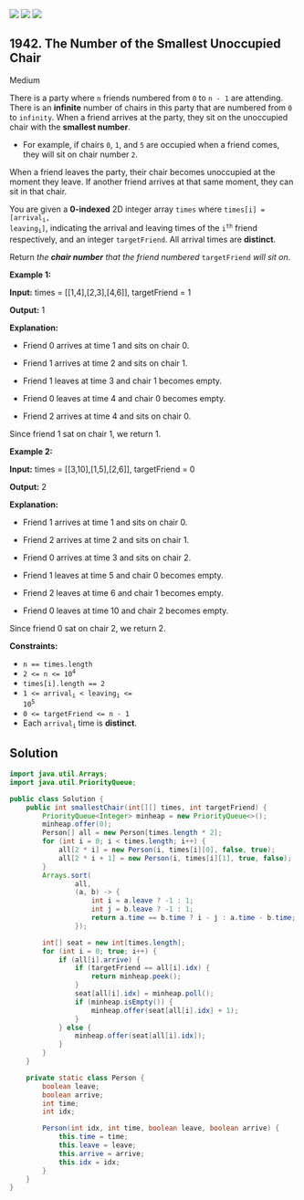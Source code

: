 [![](https://img.shields.io/github/stars/javadev/LeetCode-in-Java?label=Stars&style=flat-square)](https://github.com/javadev/LeetCode-in-Java)
[![](https://img.shields.io/github/forks/javadev/LeetCode-in-Java?label=Fork%20me%20on%20GitHub%20&style=flat-square)](https://github.com/javadev/LeetCode-in-Java/fork)
[![](https://img.shields.io/badge/-LeetCode%20in%20Kotlin-blue?style=flat-square)](https://github.com/javadev/LeetCode-in-Kotlin)

## 1942\. The Number of the Smallest Unoccupied Chair

Medium

There is a party where `n` friends numbered from `0` to `n - 1` are attending. There is an **infinite** number of chairs in this party that are numbered from `0` to `infinity`. When a friend arrives at the party, they sit on the unoccupied chair with the **smallest number**.

*   For example, if chairs `0`, `1`, and `5` are occupied when a friend comes, they will sit on chair number `2`.

When a friend leaves the party, their chair becomes unoccupied at the moment they leave. If another friend arrives at that same moment, they can sit in that chair.

You are given a **0-indexed** 2D integer array `times` where <code>times[i] = [arrival<sub>i</sub>, leaving<sub>i</sub>]</code>, indicating the arrival and leaving times of the <code>i<sup>th</sup></code> friend respectively, and an integer `targetFriend`. All arrival times are **distinct**.

Return _the **chair number** that the friend numbered_ `targetFriend` _will sit on_.

**Example 1:**

**Input:** times = \[\[1,4],[2,3],[4,6]], targetFriend = 1

**Output:** 1

**Explanation:** 

- Friend 0 arrives at time 1 and sits on chair 0. 

- Friend 1 arrives at time 2 and sits on chair 1. 

- Friend 1 leaves at time 3 and chair 1 becomes empty. 

- Friend 0 leaves at time 4 and chair 0 becomes empty. 

- Friend 2 arrives at time 4 and sits on chair 0. 
  
Since friend 1 sat on chair 1, we return 1.

**Example 2:**

**Input:** times = \[\[3,10],[1,5],[2,6]], targetFriend = 0

**Output:** 2

**Explanation:** 

- Friend 1 arrives at time 1 and sits on chair 0. 

- Friend 2 arrives at time 2 and sits on chair 1. 

- Friend 0 arrives at time 3 and sits on chair 2. 

- Friend 1 leaves at time 5 and chair 0 becomes empty. 

- Friend 2 leaves at time 6 and chair 1 becomes empty. 

- Friend 0 leaves at time 10 and chair 2 becomes empty. 
  
Since friend 0 sat on chair 2, we return 2.

**Constraints:**

*   `n == times.length`
*   <code>2 <= n <= 10<sup>4</sup></code>
*   `times[i].length == 2`
*   <code>1 <= arrival<sub>i</sub> < leaving<sub>i</sub> <= 10<sup>5</sup></code>
*   `0 <= targetFriend <= n - 1`
*   Each <code>arrival<sub>i</sub></code> time is **distinct**.

## Solution

```java
import java.util.Arrays;
import java.util.PriorityQueue;

public class Solution {
    public int smallestChair(int[][] times, int targetFriend) {
        PriorityQueue<Integer> minheap = new PriorityQueue<>();
        minheap.offer(0);
        Person[] all = new Person[times.length * 2];
        for (int i = 0; i < times.length; i++) {
            all[2 * i] = new Person(i, times[i][0], false, true);
            all[2 * i + 1] = new Person(i, times[i][1], true, false);
        }
        Arrays.sort(
                all,
                (a, b) -> {
                    int i = a.leave ? -1 : 1;
                    int j = b.leave ? -1 : 1;
                    return a.time == b.time ? i - j : a.time - b.time;
                });

        int[] seat = new int[times.length];
        for (int i = 0; true; i++) {
            if (all[i].arrive) {
                if (targetFriend == all[i].idx) {
                    return minheap.peek();
                }
                seat[all[i].idx] = minheap.poll();
                if (minheap.isEmpty()) {
                    minheap.offer(seat[all[i].idx] + 1);
                }
            } else {
                minheap.offer(seat[all[i].idx]);
            }
        }
    }

    private static class Person {
        boolean leave;
        boolean arrive;
        int time;
        int idx;

        Person(int idx, int time, boolean leave, boolean arrive) {
            this.time = time;
            this.leave = leave;
            this.arrive = arrive;
            this.idx = idx;
        }
    }
}
```